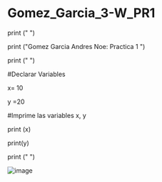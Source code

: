 # Gomez_Garcia_3-W_PR1

print (" ")

print ("Gomez Garcia Andres Noe: Practica 1 ")

print (" ")

#Declarar Variables

x= 10

y =20

#Imprime las variables x, y

print (x)

print(y)

print (" ")

![image](https://github.com/user-attachments/assets/64fbdf66-117b-4a68-8682-03661acdca94)



